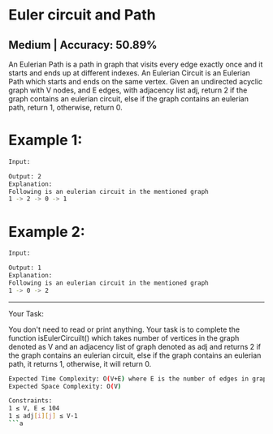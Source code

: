 # Euler circuit and Path

## Medium  |   Accuracy: 50.89%

<p>An Eulerian Path is a path in graph that visits every edge exactly once and it starts and ends up at different indexes. An Eulerian Circuit is an Eulerian Path which starts and ends on the same vertex. Given an undirected acyclic graph with V nodes, and E edges, with adjacency list adj, return 2 if the graph contains an eulerian circuit, else if the graph contains an eulerian path, return 1, otherwise, return 0.</p>


# Example 1:

```bash
Input: 

Output: 2
Explanation: 
Following is an eulerian circuit in the mentioned graph
1 -> 2 -> 0 -> 1
```

# Example 2:
```bash
Input: 

Output: 1
Explanation: 
Following is an eulerian circuit in the mentioned graph
1 -> 0 -> 2
```

<hr>

<span>Your Task:</span>
<p>You don't need to read or print anything. Your task is to complete the function isEulerCircuilt() which takes number of vertices in the graph denoted as V and an adjacency list of graph denoted as adj and returns 2 if the graph contains an eulerian circuit, else if the graph contains an eulerian path, it returns 1, otherwise, it will return 0.</p>

```bash
Expected Time Complexity: O(V+E) where E is the number of edges in graph.
Expected Space Complexity: O(V)

Constraints:
1 ≤ V, E ≤ 104
1 ≤ adj[i][j] ≤ V-1
```a
